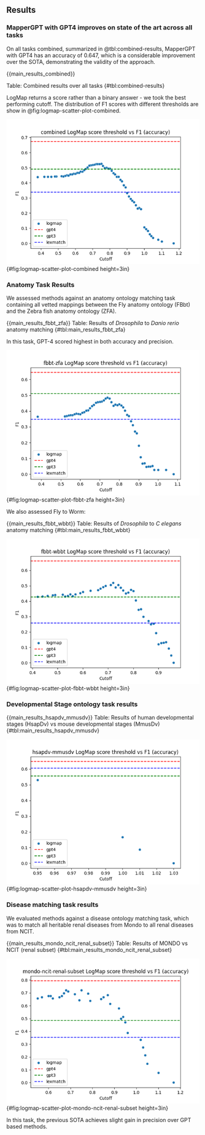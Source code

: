 ## Results

### MapperGPT with GPT4 improves on state of the art across all tasks

On all tasks combined, summarized in @tbl:combined-results, MapperGPT with GPT4 has an accuracy of 0.647, which is a considerable
improvement over the SOTA, demonstrating the validity of the approach.

{{main_results_combined}}

Table: Combined results over all tasks
{#tbl:combined-results}

LogMap returns a score rather than a binary answer - we took
the best performing cutoff. The distribution of F1 scores with
different thresholds are show in @fig:logmap-scatter-plot-combined.

![**LogMap Results**](images/logmap-scatter-plot-combined.png){#fig:logmap-scatter-plot-combined height=3in}

### Anatomy Task Results

We assessed methods against an anatomy ontology matching task
containing all vetted mappings between the Fly anatomy ontology (FBbt) and the Zebra fish anatomy ontology (ZFA).

{{main_results_fbbt_zfa}}
Table: Results of *Drosophila* to *Danio rerio* anatomy matching
{#tbl:main_results_fbbt_zfa}

In this task, GPT-4 scored highest in both accuracy and precision.

![**LogMap Results**](images/logmap-scatter-plot-fbbt-zfa.png){#fig:logmap-scatter-plot-fbbt-zfa height=3in}

We also assessed Fly to Worm:

{{main_results_fbbt_wbbt}}
Table: Results of *Drosophila* to *C elegans* anatomy matching
{#tbl:main_results_fbbt_wbbt}

![**LogMap Results**](images/logmap-scatter-plot-fbbt-wbbt.png){#fig:logmap-scatter-plot-fbbt-wbbt height=3in}

### Developmental Stage ontology task results

{{main_results_hsapdv_mmusdv}}
Table: Results of human developmental stages (HsapDv) vs mouse developmental stages (MmusDv)
{#tbl:main_results_hsapdv_mmusdv}

![**LogMap Results**](images/logmap-scatter-plot-hsapdv-mmusdv.png){#fig:logmap-scatter-plot-hsapdv-mmusdv height=3in}

### Disease matching task results

We evaluated methods against a disease ontology matching task, which was to match
all heritable renal diseases from Mondo to all renal diseases from NCIT.

{{main_results_mondo_ncit_renal_subset}}
Table: Results of MONDO vs NCIT (renal subset)
{#tbl:main_results_mondo_ncit_renal_subset}

![**LogMap Results**](images/logmap-scatter-plot-mondo-ncit-renal-subset.png){#fig:logmap-scatter-plot-mondo-ncit-renal-subset height=3in}

In this task, the previous SOTA achieves slight gain in precision over GPT based methods.
